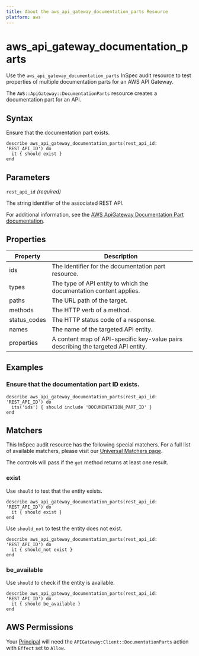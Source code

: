 ```yaml
---
title: About the aws_api_gateway_documentation_parts Resource
platform: aws
---
```


# aws_api_gateway_documentation_parts

Use the `aws_api_gateway_documentation_parts` InSpec audit resource to test properties of multiple documentation parts for an AWS API Gateway.

The `AWS::ApiGateway::DocumentationParts` resource creates a documentation part for an API.

## Syntax

Ensure that the documentation part exists.

    describe aws_api_gateway_documentation_parts(rest_api_id: 'REST_API_ID') do
      it { should exist }
    end

## Parameters

`rest_api_id` _(required)_

The string identifier of the associated REST API.

For additional information, see the [AWS ApiGateway Documentation Part documentation](https://docs.aws.amazon.com/AWSCloudFormation/latest/UserGuide/aws-resource-apigateway-documentationpart.html).

## Properties

| Property     | Description                                                                       |
|--------------|-----------------------------------------------------------------------------------|
| ids          | The identifier for the documentation part resource.                               |
| types        | The type of API entity to which the documentation content applies.                |
| paths        | The URL path of the target.                                                       |
| methods      | The HTTP verb of a method.                                                        |
| status_codes | The HTTP status code of a response.                                               |
| names        | The name of the targeted API entity.                                              |
| properties   | A content map of API-specific key-value pairs describing the targeted API entity. |

## Examples

### Ensure that the documentation part ID exists.

    describe aws_api_gateway_documentation_parts(rest_api_id: 'REST_API_ID') do
      its('ids') { should include 'DOCUMENTATION_PART_ID' }
    end

## Matchers

This InSpec audit resource has the following special matchers. For a full list of available matchers, please visit our [Universal Matchers page](https://www.inspec.io/docs/reference/matchers/).

The controls will pass if the `get` method returns at least one result.

### exist

Use `should` to test that the entity exists.

    describe aws_api_gateway_documentation_parts(rest_api_id: 'REST_API_ID') do
      it { should exist }
    end

Use `should_not` to test the entity does not exist.

    describe aws_api_gateway_documentation_parts(rest_api_id: 'REST_API_ID') do
      it { should_not exist }
    end

### be_available

Use `should` to check if the entity is available.

    describe aws_api_gateway_documentation_parts(rest_api_id: 'REST_API_ID') do
      it { should be_available }
    end

## AWS Permissions

Your [Principal](https://docs.aws.amazon.com/IAM/latest/UserGuide/intro-structure.html#intro-structure-principal) will need the `APIGateway:Client::DocumentationParts` action with `Effect` set to `Allow`.
